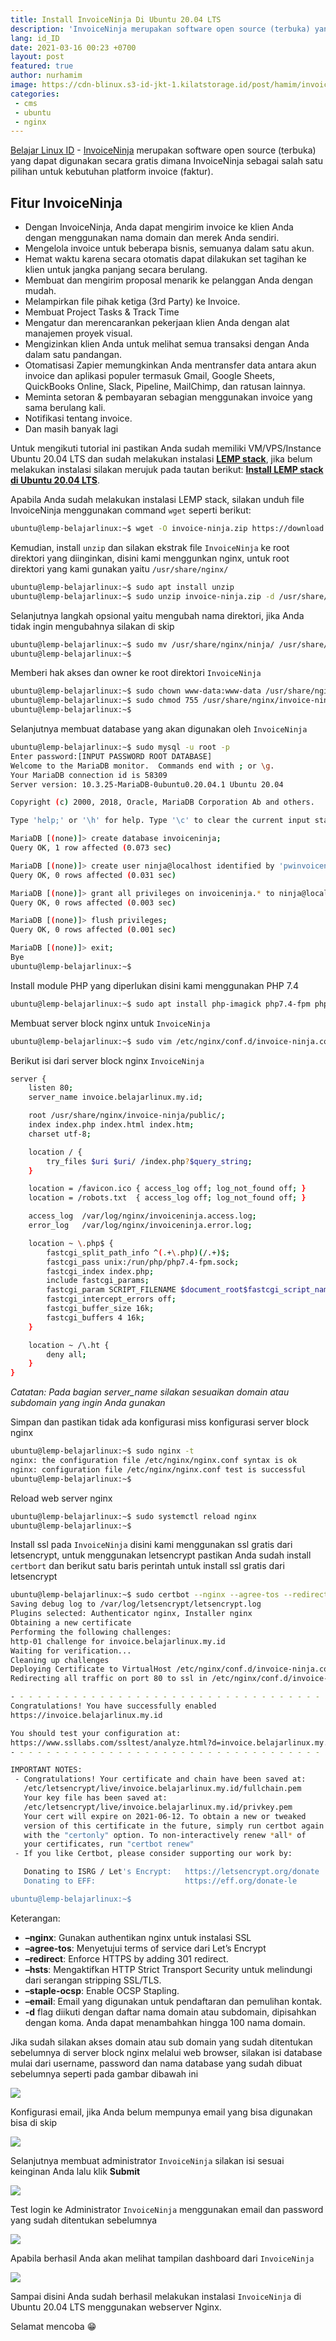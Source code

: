 ```yaml
---
title: Install InvoiceNinja Di Ubuntu 20.04 LTS
description: 'InvoiceNinja merupakan software open source (terbuka) yang dapat digunakan secara gratis  dimana InvoiceNinja sebagai salah satu pilihan untuk kebutuhan platform invoice (faktur)'
lang: id_ID
date: 2021-03-16 00:23 +0700
layout: post
featured: true
author: nurhamim
image: https://cdn-blinux.s3-id-jkt-1.kilatstorage.id/post/hamim/invoicenin-cove.png
categories:
 - cms
 - ubuntu
 - nginx
---
```


[Belajar Linux ID](https://belajarlinux.id) - [InvoiceNinja](https://www.invoiceninja.com/) merupakan software open source (terbuka) yang dapat digunakan secara gratis  dimana InvoiceNinja sebagai salah satu pilihan untuk kebutuhan platform invoice (faktur). 

## Fitur InvoiceNinja

- Dengan InvoiceNinja, Anda dapat mengirim invoice ke klien Anda dengan menggunakan nama domain dan merek Anda sendiri.
- Mengelola invoice untuk beberapa bisnis, semuanya dalam satu akun.
- Hemat waktu karena secara otomatis dapat dilakukan set tagihan ke klien untuk jangka panjang secara berulang.
- Membuat dan mengirim proposal menarik ke pelanggan Anda dengan mudah.
- Melampirkan file pihak ketiga (3rd Party) ke Invoice.    
- Membuat Project Tasks & Track Time
- Mengatur dan merencarankan pekerjaan klien Anda dengan alat manajemen proyek visual.    
- Mengizinkan klien Anda untuk melihat semua transaksi dengan Anda dalam satu pandangan.    
- Otomatisasi Zapier memungkinkan Anda mentransfer data antara akun invoice dan aplikasi populer termasuk Gmail, Google Sheets, QuickBooks Online, Slack, Pipeline, MailChimp, dan ratusan lainnya. 
- Meminta setoran & pembayaran sebagian menggunakan invoice yang sama berulang kali.    
- Notifikasi tentang invoice.   
- Dan masih banyak lagi 

Untuk mengikuti tutorial ini pastikan Anda sudah memiliki VM/VPS/Instance Ubuntu 20.04 LTS dan sudah melakukan instalasi **[LEMP stack](https://belajarlinux.id/install-lemp-stack-di-ubuntu-20-04-lts/)**, jika belum melakukan instalasi silakan merujuk pada tautan berikut: **[Install LEMP stack di Ubuntu 20.04 LTS](https://belajarlinux.id/install-lemp-stack-di-ubuntu-20-04-lts/)**.

Apabila Anda sudah melakukan instalasi LEMP stack, silakan unduh file InvoiceNinja menggunakan command `wget` seperti berikut:

```bash
ubuntu@lemp-belajarlinux:~$ wget -O invoice-ninja.zip https://download.invoiceninja.com/
```

Kemudian, install `unzip` dan silakan ekstrak file `InvoiceNinja` ke root direktori yang diinginkan, disini kami menggunkan nginx, untuk root direktori yang kami gunakan yaitu `/usr/share/nginx/`

```bash
ubuntu@lemp-belajarlinux:~$ sudo apt install unzip
ubuntu@lemp-belajarlinux:~$ sudo unzip invoice-ninja.zip -d /usr/share/nginx/
```

Selanjutnya langkah opsional yaitu mengubah nama direktori, jika Anda tidak ingin mengubahnya silakan di skip

```bash
ubuntu@lemp-belajarlinux:~$ sudo mv /usr/share/nginx/ninja/ /usr/share/nginx/invoice-ninja
ubuntu@lemp-belajarlinux:~$
```

Memberi hak akses dan owner ke root direktori `InvoiceNinja`

```bash
ubuntu@lemp-belajarlinux:~$ sudo chown www-data:www-data /usr/share/nginx/invoice-ninja/ -R
ubuntu@lemp-belajarlinux:~$ sudo chmod 755 /usr/share/nginx/invoice-ninja/storage/ -R
ubuntu@lemp-belajarlinux:~$
```

Selanjutnya membuat database yang akan digunakan oleh `InvoiceNinja`

```bash
ubuntu@lemp-belajarlinux:~$ sudo mysql -u root -p
Enter password:[INPUT PASSWORD ROOT DATABASE]
Welcome to the MariaDB monitor.  Commands end with ; or \g.
Your MariaDB connection id is 58309
Server version: 10.3.25-MariaDB-0ubuntu0.20.04.1 Ubuntu 20.04

Copyright (c) 2000, 2018, Oracle, MariaDB Corporation Ab and others.

Type 'help;' or '\h' for help. Type '\c' to clear the current input statement.

MariaDB [(none)]> create database invoiceninja;
Query OK, 1 row affected (0.073 sec)

MariaDB [(none)]> create user ninja@localhost identified by 'pwinvoiceninja';
Query OK, 0 rows affected (0.031 sec)

MariaDB [(none)]> grant all privileges on invoiceninja.* to ninja@localhost;
Query OK, 0 rows affected (0.003 sec)

MariaDB [(none)]> flush privileges;
Query OK, 0 rows affected (0.001 sec)

MariaDB [(none)]> exit;
Bye
ubuntu@lemp-belajarlinux:~$
```

Install module PHP yang diperlukan disini kami menggunakan PHP 7.4

```bash
ubuntu@lemp-belajarlinux:~$ sudo apt install php-imagick php7.4-fpm php7.4-mysql php7.4-common php7.4-gd php7.4-json php7.4-curl php7.4-zip php7.4-xml php7.4-mbstring php7.4-bz2 php7.4-intl php7.4-gmp
```

Membuat server block nginx untuk `InvoiceNinja`

```bash
ubuntu@lemp-belajarlinux:~$ sudo vim /etc/nginx/conf.d/invoice-ninja.conf
```

Berikut isi dari server block nginx `InvoiceNinja`

```bash
server {
    listen 80;
    server_name invoice.belajarlinux.my.id;

    root /usr/share/nginx/invoice-ninja/public/;
    index index.php index.html index.htm;
    charset utf-8;

    location / {
        try_files $uri $uri/ /index.php?$query_string;
    }

    location = /favicon.ico { access_log off; log_not_found off; }
    location = /robots.txt  { access_log off; log_not_found off; }

    access_log  /var/log/nginx/invoiceninja.access.log;
    error_log   /var/log/nginx/invoiceninja.error.log;

    location ~ \.php$ {
        fastcgi_split_path_info ^(.+\.php)(/.+)$;
        fastcgi_pass unix:/run/php/php7.4-fpm.sock;
        fastcgi_index index.php;
        include fastcgi_params;
        fastcgi_param SCRIPT_FILENAME $document_root$fastcgi_script_name;
        fastcgi_intercept_errors off;
        fastcgi_buffer_size 16k;
        fastcgi_buffers 4 16k;
    }

    location ~ /\.ht {
        deny all;
    }
}
```

*Catatan: Pada bagian server_name silakan sesuaikan domain atau subdomain yang ingin Anda gunakan*

Simpan dan pastikan tidak ada konfigurasi miss konfigurasi server block nginx

```bash
ubuntu@lemp-belajarlinux:~$ sudo nginx -t
nginx: the configuration file /etc/nginx/nginx.conf syntax is ok
nginx: configuration file /etc/nginx/nginx.conf test is successful
ubuntu@lemp-belajarlinux:~$
```

Reload web server nginx

```bash
ubuntu@lemp-belajarlinux:~$ sudo systemctl reload nginx
ubuntu@lemp-belajarlinux:~$
```

Install ssl pada `InvoiceNinja` disini kami menggunakan ssl gratis dari letsencrypt, untuk menggunakan letsencrypt pastikan Anda sudah install `certbort` dan berikut satu baris perintah untuk install ssl gratis dari letsencrypt

```bash
ubuntu@lemp-belajarlinux:~$ sudo certbot --nginx --agree-tos --redirect --hsts --staple-ocsp --email me@belajarlinux.id -d invoice.belajarlinux.my.id
Saving debug log to /var/log/letsencrypt/letsencrypt.log
Plugins selected: Authenticator nginx, Installer nginx
Obtaining a new certificate
Performing the following challenges:
http-01 challenge for invoice.belajarlinux.my.id
Waiting for verification...
Cleaning up challenges
Deploying Certificate to VirtualHost /etc/nginx/conf.d/invoice-ninja.conf
Redirecting all traffic on port 80 to ssl in /etc/nginx/conf.d/invoice-ninja.conf

- - - - - - - - - - - - - - - - - - - - - - - - - - - - - - - - - - - - - - - -
Congratulations! You have successfully enabled
https://invoice.belajarlinux.my.id

You should test your configuration at:
https://www.ssllabs.com/ssltest/analyze.html?d=invoice.belajarlinux.my.id
- - - - - - - - - - - - - - - - - - - - - - - - - - - - - - - - - - - - - - - -

IMPORTANT NOTES:
 - Congratulations! Your certificate and chain have been saved at:
   /etc/letsencrypt/live/invoice.belajarlinux.my.id/fullchain.pem
   Your key file has been saved at:
   /etc/letsencrypt/live/invoice.belajarlinux.my.id/privkey.pem
   Your cert will expire on 2021-06-12. To obtain a new or tweaked
   version of this certificate in the future, simply run certbot again
   with the "certonly" option. To non-interactively renew *all* of
   your certificates, run "certbot renew"
 - If you like Certbot, please consider supporting our work by:

   Donating to ISRG / Let's Encrypt:   https://letsencrypt.org/donate
   Donating to EFF:                    https://eff.org/donate-le

ubuntu@lemp-belajarlinux:~$
```

Keterangan:

- **–nginx**: Gunakan authentikan nginx untuk instalasi SSL
- **–agree-tos**: Menyetujui  terms of service dari Let’s Encrypt
- **–redirect**: Enforce HTTPS by adding 301 redirect.
- **–hsts**: Mengaktifkan HTTP Strict Transport Security untuk melindungi dari serangan stripping SSL/TLS.
- **–staple-ocsp**: Enable OCSP Stapling.
- **–email**: Email yang digunakan untuk pendaftaran dan pemulihan kontak.
- **-d** flag diikuti dengan daftar nama domain atau subdomain, dipisahkan dengan koma. Anda dapat menambahkan hingga 100 nama domain.

Jika sudah silakan akses domain atau sub domain yang sudah ditentukan sebelumnya di server block nginx melalui web browser, silakan isi database mulai dari username, password dan nama database yang sudah dibuat sebelumnya seperti pada gambar dibawah ini

![](https://cdn-blinux.s3-id-jkt-1.kilatstorage.id/post/hamim/invoic01.png)

Konfigurasi email, jika Anda belum mempunya email yang bisa digunakan bisa di skip

![](https://cdn-blinux.s3-id-jkt-1.kilatstorage.id/post/hamim/invoic02.png)

Selanjutnya membuat administrator `InvoiceNinja` silakan isi sesuai keinginan Anda lalu klik **Submit**

![](https://cdn-blinux.s3-id-jkt-1.kilatstorage.id/post/hamim/invoic03.png)

Test login ke Administrator `InvoiceNinja` menggunakan email dan password yang sudah ditentukan sebelumnya

![](https://cdn-blinux.s3-id-jkt-1.kilatstorage.id/post/hamim/invoic04.png)

Apabila berhasil Anda akan melihat tampilan dashboard dari `InvoiceNinja`

![](https://cdn-blinux.s3-id-jkt-1.kilatstorage.id/post/hamim/invoic05.png)

Sampai disini Anda sudah berhasil melakukan instalasi `InvoiceNinja` di Ubuntu 20.04 LTS menggunakan webserver Nginx. 

Selamat mencoba 😁